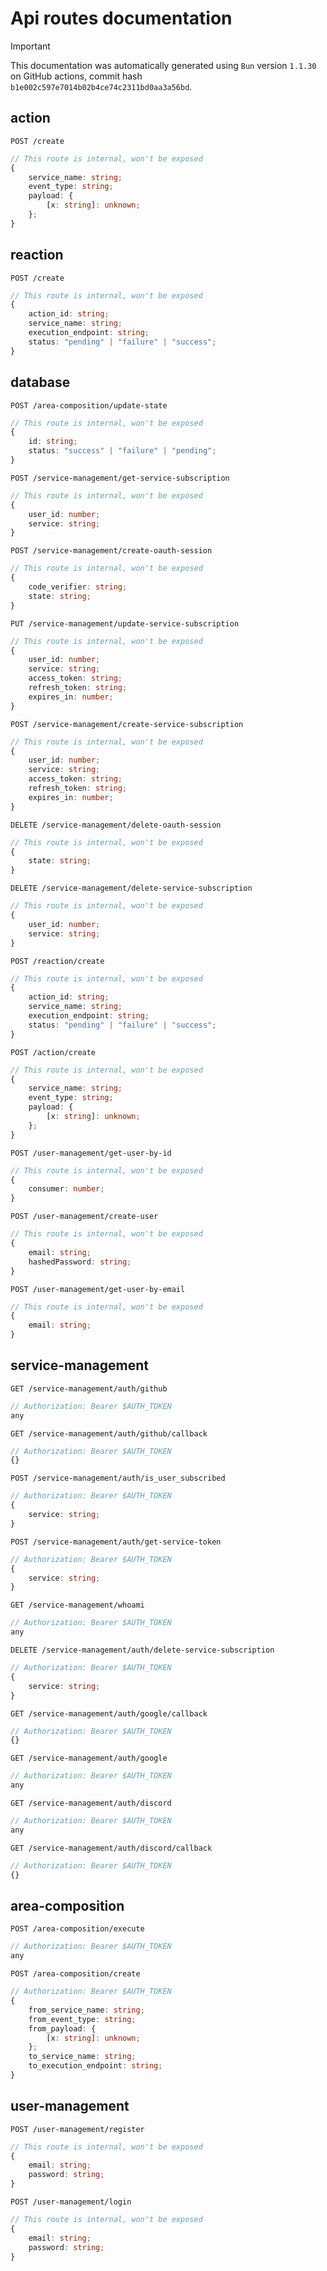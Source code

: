 # Api routes documentation

> [!IMPORTANT]
> This documentation was automatically generated using `Bun` version `1.1.30` on
> GitHub actions, commit hash `b1e002c597e7014b02b4ce74c2311bd0aa3a56bd`.

## action

```http
POST /create
```
```ts
// This route is internal, won't be exposed
{
    service_name: string;
    event_type: string;
    payload: {
        [x: string]: unknown;
    };
}
```


## reaction

```http
POST /create
```
```ts
// This route is internal, won't be exposed
{
    action_id: string;
    service_name: string;
    execution_endpoint: string;
    status: "pending" | "failure" | "success";
}
```


## database

```http
POST /area-composition/update-state
```
```ts
// This route is internal, won't be exposed
{
    id: string;
    status: "success" | "failure" | "pending";
}
```

```http
POST /service-management/get-service-subscription
```
```ts
// This route is internal, won't be exposed
{
    user_id: number;
    service: string;
}
```

```http
POST /service-management/create-oauth-session
```
```ts
// This route is internal, won't be exposed
{
    code_verifier: string;
    state: string;
}
```

```http
PUT /service-management/update-service-subscription
```
```ts
// This route is internal, won't be exposed
{
    user_id: number;
    service: string;
    access_token: string;
    refresh_token: string;
    expires_in: number;
}
```

```http
POST /service-management/create-service-subscription
```
```ts
// This route is internal, won't be exposed
{
    user_id: number;
    service: string;
    access_token: string;
    refresh_token: string;
    expires_in: number;
}
```

```http
DELETE /service-management/delete-oauth-session
```
```ts
// This route is internal, won't be exposed
{
    state: string;
}
```

```http
DELETE /service-management/delete-service-subscription
```
```ts
// This route is internal, won't be exposed
{
    user_id: number;
    service: string;
}
```

```http
POST /reaction/create
```
```ts
// This route is internal, won't be exposed
{
    action_id: string;
    service_name: string;
    execution_endpoint: string;
    status: "pending" | "failure" | "success";
}
```

```http
POST /action/create
```
```ts
// This route is internal, won't be exposed
{
    service_name: string;
    event_type: string;
    payload: {
        [x: string]: unknown;
    };
}
```

```http
POST /user-management/get-user-by-id
```
```ts
// This route is internal, won't be exposed
{
    consumer: number;
}
```

```http
POST /user-management/create-user
```
```ts
// This route is internal, won't be exposed
{
    email: string;
    hashedPassword: string;
}
```

```http
POST /user-management/get-user-by-email
```
```ts
// This route is internal, won't be exposed
{
    email: string;
}
```


## service-management

```http
GET /service-management/auth/github
```
```ts
// Authorization: Bearer $AUTH_TOKEN
any
```

```http
GET /service-management/auth/github/callback
```
```ts
// Authorization: Bearer $AUTH_TOKEN
{}
```

```http
POST /service-management/auth/is_user_subscribed
```
```ts
// Authorization: Bearer $AUTH_TOKEN
{
    service: string;
}
```

```http
POST /service-management/auth/get-service-token
```
```ts
// Authorization: Bearer $AUTH_TOKEN
{
    service: string;
}
```

```http
GET /service-management/whoami
```
```ts
// Authorization: Bearer $AUTH_TOKEN
any
```

```http
DELETE /service-management/auth/delete-service-subscription
```
```ts
// Authorization: Bearer $AUTH_TOKEN
{
    service: string;
}
```

```http
GET /service-management/auth/google/callback
```
```ts
// Authorization: Bearer $AUTH_TOKEN
{}
```

```http
GET /service-management/auth/google
```
```ts
// Authorization: Bearer $AUTH_TOKEN
any
```

```http
GET /service-management/auth/discord
```
```ts
// Authorization: Bearer $AUTH_TOKEN
any
```

```http
GET /service-management/auth/discord/callback
```
```ts
// Authorization: Bearer $AUTH_TOKEN
{}
```


## area-composition

```http
POST /area-composition/execute
```
```ts
// Authorization: Bearer $AUTH_TOKEN
any
```

```http
POST /area-composition/create
```
```ts
// Authorization: Bearer $AUTH_TOKEN
{
    from_service_name: string;
    from_event_type: string;
    from_payload: {
        [x: string]: unknown;
    };
    to_service_name: string;
    to_execution_endpoint: string;
}
```


## user-management

```http
POST /user-management/register
```
```ts
// This route is internal, won't be exposed
{
    email: string;
    password: string;
}
```

```http
POST /user-management/login
```
```ts
// This route is internal, won't be exposed
{
    email: string;
    password: string;
}
```

